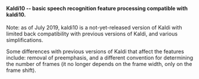 
#### Kaldi10 -- basic speech recognition feature processing compatible with kaldi10.

Note: as of July 2019, kaldi10 is a not-yet-released version of Kaldi with
limited back compatibility with previous versions of Kaldi, and various
simplifications.

Some differences with previous versions of Kaldi that affect the features
include: removal of preemphasis, and a different convention for determining the
number of frames (it no longer depends on the frame width, only on the frame
shift).
